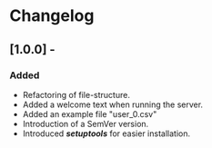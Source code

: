 # Changelog

## [1.0.0] - 
### Added

- Refactoring of file-structure.
- Added a welcome text when running the server.
- Added an example file "user_0.csv"
- Introduction of a SemVer version.
- Introduced ***setuptools*** for easier installation.
